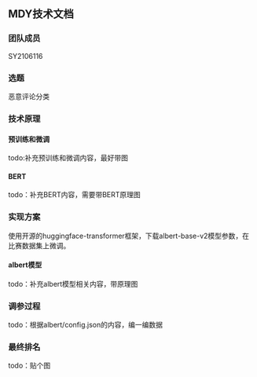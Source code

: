## MDY技术文档

### 团队成员

SY2106116

### 选题

恶意评论分类

### 技术原理

#### 预训练和微调

todo:补充预训练和微调内容，最好带图

#### BERT

todo：补充BERT内容，需要带BERT原理图

### 实现方案

使用开源的huggingface-transformer框架，下载albert-base-v2模型参数，在比赛数据集上微调。

#### albert模型

todo：补充albert模型相关内容，带原理图

### 调参过程

todo：根据albert/config.json的内容，编一编数据

### 最终排名

todo：贴个图

